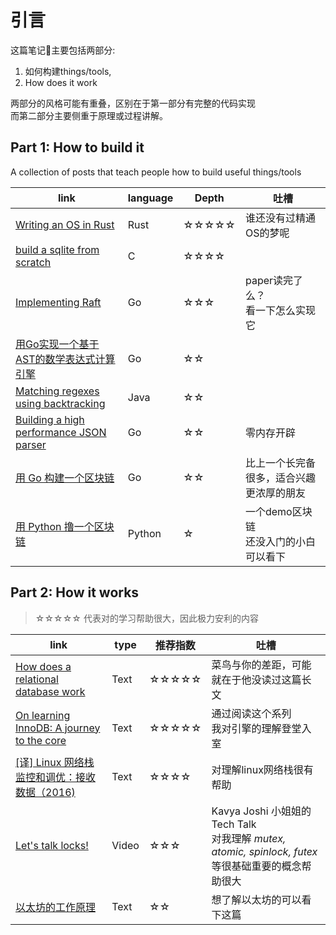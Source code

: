 # 引言
这篇笔记📒主要包括两部分:
1. 如何构建things/tools,    
2. How does it work

两部分的风格可能有重叠，区别在于第一部分有完整的代码实现
<br>而第二部分主要侧重于原理或过程讲解。


## Part 1: How to build it
A collection of posts that teach people how to build useful things/tools


|link| language| Depth| 吐槽|
|---|---|---| --- |
| [Writing an OS in Rust ](https://os.phil-opp.com/) | Rust|☆☆☆☆☆| 谁还没有过精通OS的梦呢 |
|[build a sqlite from scratch](https://cstack.github.io/db_tutorial/) | C |☆☆☆☆|
|[Implementing Raft](https://eli.thegreenplace.net/2020/implementing-raft-part-0-introduction/) | Go| ☆☆☆| paper读完了么？<br>看一下怎么实现它 |
|[用Go实现一个基于AST的数学表达式计算引擎](https://www.yoytang.com/math-expression-engine.html) | Go|☆☆|
|[Matching regexes using backtracking](https://marcin-chwedczuk.github.io/matching-regexes-using-backtracking) | Java|☆☆|
|[Building a high performance JSON parser](https://dave.cheney.net/high-performance-json.html) | Go| ☆☆| 零内存开辟 |
| [用 Go 构建一个区块链](https://ethfans.org/posts/building-blockchain-in-go-part-1)|Go| ☆☆| 比上一个长完备很多，适合兴趣更浓厚的朋友 |
| [用 Python 撸一个区块链](https://mp.weixin.qq.com/s/qTw_WELfVZCGIjxTXy4aBA) | Python| ☆ | 一个demo区块链<br>还没入门的小白可以看下 |


## Part 2: How it works
> ☆☆☆☆☆ 代表对的学习帮助很大，因此极力安利的内容

|link|type|推荐指数|吐槽|
|--- |---|---|---|
|[How does a relational database work](http://coding-geek.com/how-databases-work/) |Text| ☆☆☆☆☆ | 菜鸟与你的差距，可能就在于他没读过这篇长文|
|[On learning InnoDB: A journey to the core](https://blog.jcole.us/2013/01/02/on-learning-innodb-a-journey-to-the-core/)|Text|☆☆☆☆☆|通过阅读这个系列<br>我对引擎的理解登堂入室|
|[[译] Linux 网络栈监控和调优：接收数据（2016)](http://arthurchiao.art/blog/tuning-stack-rx-zh/)|Text|☆☆☆☆| 对理解linux网络栈很有帮助|
|[Let's talk locks!](https://www.youtube.com/watch?v=tjpncm3xTTc&t=619s)|Video|☆☆☆| Kavya Joshi 小姐姐的Tech Talk<br>对我理解 *mutex, atomic, spinlock, futex* 等很基础重要的概念帮助很大 |
| [以太坊的工作原理](https://mp.weixin.qq.com/s?__biz=MzIwODA3NDI5MA==&mid=2652525172&idx=1&sn=6adc7246269da5b939c0d60d1ca6b3dd&chksm=8ce65129bb91d83f6f3c77f9c4eb753a9fd729ca1923ae19b3c89b430ad29c3139f9dfdc6883&mpshare=1&scene=1&srcid=0402BRttslZ9sFTvpTCvUFEW#rd) |Text| ☆☆| 想了解以太坊的可以看下这篇 |
